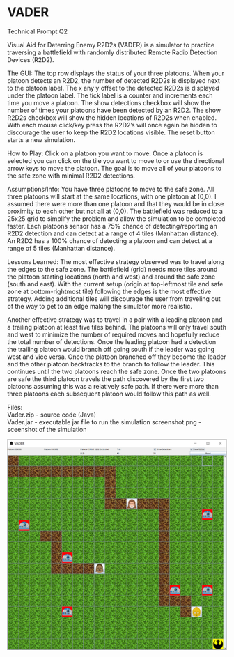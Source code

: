 # VADER
Technical Prompt Q2

Visual Aid for Deterring Enemy R2D2s (VADER) is a simulator to practice traversing a battlefield with randomly distributed Remote Radio Detection Devices (R2D2).  

The GUI:
The top row displays the status of your three platoons.  When your platoon detects an R2D2, the number of detected R2D2s is displayed next to the platoon label.  The x any y offset to the detected R2D2s is displayed under the platoon label.  The tick label is a counter and increments each time you move a platoon.  The show detections checkbox will show the number of times your platoons have been detected by an R2D2.  The show R2D2s checkbox will show the hidden locations of R2D2s when enabled.  With each mouse click/key press the R2D2’s will once again be hidden to discourage the user to keep the R2D2 locations visible.  The reset button starts a new simulation.

How to Play:
Click on a platoon you want to move.  Once a platoon is selected you can click on the tile you want to move to or use the directional arrow keys to move the platoon.  The goal is to move all of your platoons to the safe zone with minimal R2D2 detections.

Assumptions/Info:
You have three platoons to move to the safe zone.  All three platoons will start at the same locations, with one platoon at (0,0).  I assumed there were more than one platoon and that they would be in close proximity to each other but not all at (0,0).  The battlefield was reduced to a 25x25 grid to simplify the problem and allow the simulation to be completed faster. Each platoons sensor has a 75% chance of detecting/reporting an R2D2 detection and can detect at a range of 4 tiles (Manhattan distance).  An R2D2 has a 100% chance of detecting a platoon and can detect at a range of 5 tiles (Manhattan distance).

Lessons Learned:
The most effective strategy observed was to travel along the edges to the safe zone.  The battlefield (grid) needs more tiles around the platoon starting locations (north and west) and around the safe zone (south and east).  With the current setup (origin at top-leftmost tile and safe zone at bottom-rightmost tile) following the edges is the most effective strategy.  Adding additional tiles will discourage the user from traveling out of the way to get to an edge making the simulator more realistic.  

Another effective strategy was to travel in a pair with a leading platoon and a trailing platoon at least five tiles behind.  The platoons will only travel south and west to minimize the number of required moves and hopefully reduce the total number of detections.  Once the leading platoon had a detection the trailing platoon would branch off going south if the leader was going west and vice versa.  Once the platoon branched off they become the leader and the other platoon backtracks to the branch to follow the leader.  This continues until the two platoons reach the safe zone.  Once the two platoons are safe the third platoon travels the path discovered by the first two platoons assuming this was a relatively safe path.  If there were more than three platoons each subsequent platoon would follow this path as well.

Files:  
Vader.zip - source code (Java)  
Vader.jar - executable jar file to run the simulation
screenshot.png - sceenshot of the simulation

![Test Image 4](https://github.com/welctb01/VADER/blob/master/screenshot.PNG)
